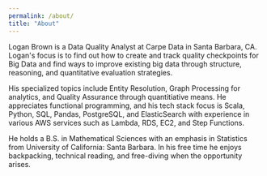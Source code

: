```yaml
---
permalink: /about/
title: "About"
---
```


Logan Brown is a Data Quality Analyst at Carpe Data in Santa Barbara, CA. Logan's focus is to find out how to create and track quality checkpoints for Big Data and find ways to improve existing big data through structure, reasoning, and quantitative evaluation strategies. 

His specialized topics include Entity Resolution, Graph Processing for analytics, and Quality Assurance through quantitiative means. He appreciates functional programming, and his tech stack focus is Scala, Python, SQL, Pandas, PostgreSQL, and ElasticSearch with experience in various AWS services such as Lambda, RDS, EC2, and Step Functions. 

He holds a B.S. in Mathematical Sciences with an emphasis in Statistics from University of California: Santa Barbara. In his free time he enjoys backpacking, technical reading, and free-diving when the opportunity arises. 